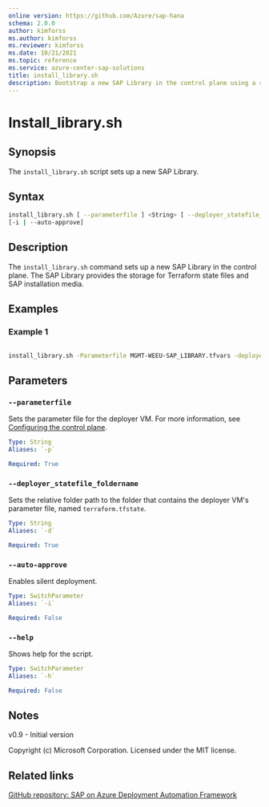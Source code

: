 ```yaml
---
online version: https://github.com/Azure/sap-hana
schema: 2.0.0
author: kimforss
ms.author: kimforss
ms.reviewer: kimforss
ms.date: 10/21/2021
ms.topic: reference
ms.service: azure-center-sap-solutions
title: install_library.sh
description: Bootstrap a new SAP Library in the control plane using a shell script.
---
```


# Install_library.sh

## Synopsis
The `install_library.sh` script sets up a new SAP Library.

## Syntax

```bash
install_library.sh [ --parameterfile ] <String> [ --deployer_statefile_foldername ] <String> 
[-i | --auto-approve]
```

## Description
The `install_library.sh` command sets up a new SAP Library in the control plane.
The SAP Library provides the storage for Terraform state files and SAP installation media.

## Examples

### Example 1
```bash

install_library.sh -Parameterfile MGMT-WEEU-SAP_LIBRARY.tfvars -deployer_statefile_foldername ../../DEPLOYER/MGMT-WEEU-DEP00-INFRASTRUCTURE
```

## Parameters

### `--parameterfile`
Sets the parameter file for the deployer VM. For more information, see [Configuring the control plane](../configure-control-plane.md#deployer).

```yaml
Type: String
Aliases: `-p`

Required: True
```

### `--deployer_statefile_foldername`
Sets the relative folder path to the folder that contains the deployer VM's parameter file, named `terraform.tfstate`.

```yaml
Type: String
Aliases: `-d`

Required: True
```

### `--auto-approve`
Enables silent deployment.

```yaml
Type: SwitchParameter
Aliases: `-i`

Required: False
```

### `--help`
Shows help for the script.

```yaml
Type: SwitchParameter
Aliases: `-h`

Required: False
```

## Notes
v0.9 - Initial version


Copyright (c) Microsoft Corporation.
Licensed under the MIT license.

## Related links

[GitHub repository: SAP on Azure Deployment Automation Framework](https://github.com/Azure/sap-automation)
